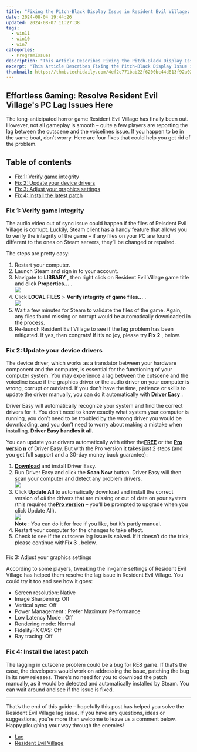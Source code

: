 ```yaml
---
title: "Fixing the Pitch-Black Display Issue in Resident Evil Village: A Guide for PC Gamers"
date: 2024-08-04 19:44:26
updated: 2024-08-07 11:27:38
tags:
  - win11
  - win10
  - win7
categories:
  - ProgramIssues
description: "This Article Describes Fixing the Pitch-Black Display Issue in Resident Evil Village: A Guide for PC Gamers"
excerpt: "This Article Describes Fixing the Pitch-Black Display Issue in Resident Evil Village: A Guide for PC Gamers"
thumbnail: https://thmb.techidaily.com/4ef2c771bab22f6200bc44d813f92a02921f5f21bf6a98c572d8bb4387a16041.png
---
```


## Effortless Gaming: Resolve Resident Evil Village's PC Lag Issues Here

The long-anticipated horror game Resident Evil Village has finally been out. However, not all gameplay is smooth – quite a few players are reporting the lag between the cutscene and the voicelines issue. If you happen to be in the same boat, don’t worry. Here are four fixes that could help you get rid of the problem.

## Table of contents

* [Fix 1: Verify game integrity](https://tools.techidaily.com/drivereasy/download/)
* [Fix 2: Update your device drivers](https://tools.techidaily.com/drivereasy/download/)
* [Fix 3: Adjust your graphics settings](https://tools.techidaily.com/drivereasy/download/)
* [Fix 4: Install the latest patch](https://tools.techidaily.com/drivereasy/download/)

### Fix 1: Verify game integrity

 The audio video out of sync issue could happen if the files of Reisdent Evil Village is corrupt. Luckily, Steam client has a handy feature that allows you to verify the integrity of the game – if any files on your PC are found different to the ones on Steam servers, they’ll be changed or repaired.

The steps are pretty easy:

1. Restart your computer.
2. Launch Steam and sign in to your account.
3. Navigate to **LIBRARY** , then right click on Resident Evil Village game title and click **Properties…** .  
![](https://images.drivereasy.com/wp-content/uploads/2021/05/Resident-Evil-Village-steam-properties-1.png)
4. Click **LOCAL FILES** \> **Verify integrity of game files…** .  
![](https://images.drivereasy.com/wp-content/uploads/2021/05/INTEGRITY.png)
5. Wait a few minutes for Steam to validate the files of the game. Again, any files found missing or corrupt would be automatically downloaded in the process.
6. Re-launch Resident Evil Village to see if the lag problem has been mitigated. If yes, then congrats! If it’s no joy, please try **Fix 2** , below.

### Fix 2: Update your device drivers

 The device driver, which works as a translator between your hardware component and the computer, is essential for the functioning of your computer system. You may experience a lag between the cutscene and the voiceline issue if the graphics driver or the audio driver on your computer is wrong, corrupt or outdated. If you don’t have the time, patience or skills to update the driver manually, you can do it automatically with[](https://tools.techidaily.com/drivereasy/download/) **[Driver Easy](https://tools.techidaily.com/drivereasy/download/)**  .

 Driver Easy will automatically recognize your system and find the correct drivers for it. You don’t need to know exactly what system your computer is running, you don’t need to be troubled by the wrong driver you would be downloading, and you don’t need to worry about making a mistake when installing. **Driver Easy handles it all.**

 You can update your drivers automatically with either the[**FREE**](https://tools.techidaily.com/drivereasy/download/) or the **[Pro versio](https://tools.techidaily.com/drivereasy/download/)** [**n**](https://tools.techidaily.com/drivereasy/download/) of Driver Easy. But with the Pro version it takes just 2 steps (and you get full support and a 30-day money back guarantee):

1. **[Download](https://tools.techidaily.com/drivereasy/download/)** [](https://tools.techidaily.com/drivereasy/download/) and install Driver Easy.
2. Run Driver Easy and click the **Scan Now** button. Driver Easy will then scan your computer and detect any problem drivers.  
![](https://images.drivereasy.com/wp-content/uploads/2020/12/last-scan-never.png)
3. Click **Update All** to automatically download and install the correct version of _all_ the drivers that are missing or out of date on your system (this requires the[**Pro version**](https://tools.techidaily.com/drivereasy/download/) – you’ll be prompted to upgrade when you click Update All).  
![](https://images.drivereasy.com/wp-content/uploads/2021/04/5-3.png)  
**Note** : You can do it for free if you like, but it’s partly manual.
4. Restart your computer for the changes to take effect.
5. Check to see if the cutscene lag issue is solved. If it doesn’t do the trick, please continue with**Fix 3** , below.

###
  
 Fix 3: Adjust your graphics settings

 According to some players, tweaking the in-game settings of Resident Evil Village has helped them resolve the lag issue in Resident Evil Village. You could try it too and see how it goes:

* Screen resolution: Native
* Image Sharpening: Off
* Vertical sync: Off
* Power Management : Prefer Maximum Performance
* Low Latency Mode : Off
* Rendering mode: Normal
* FidelityFX CAS: Off
* Ray tracing: Off

### Fix 4: Install the latest patch

 The lagging in cutscene problem could be a bug for RE8 game. If that’s the case, the developers would work on addressing the issue, patching the bug in its new releases. There’s no need for you to download the patch manually, as it would be detected and automatically installed by Steam. You can wait around and see if the issue is fixed.

---

 That’s the end of this guide – hopefully this post has helped you solve the Resident Evil Village lag issue. If you have any questions, ideas or suggestions, you’re more than welcome to leave us a comment below. Happy ploughing your way through the enemies!

* [Lag](https://tools.techidaily.com/drivereasy/download/)
* [Resident Evil Village](https://tools.techidaily.com/drivereasy/download/)

<ins class="adsbygoogle"
     style="display:block"
     data-ad-format="autorelaxed"
     data-ad-client="ca-pub-7571918770474297"
     data-ad-slot="1223367746"></ins>



<ins class="adsbygoogle"
     style="display:block"
     data-ad-client="ca-pub-7571918770474297"
     data-ad-slot="8358498916"
     data-ad-format="auto"
     data-full-width-responsive="true"></ins>
